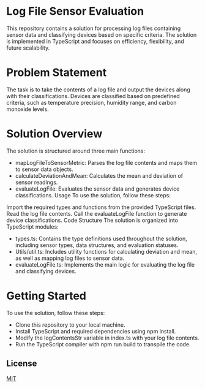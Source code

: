 # Log File Sensor Evaluation
This repository contains a solution for processing log files containing sensor data and classifying devices based on specific criteria. The solution is implemented in TypeScript and focuses on efficiency, flexibility, and future scalability.

# Problem Statement
The task is to take the contents of a log file and output the devices along with their classifications. Devices are classified based on predefined criteria, such as temperature precision, humidity range, and carbon monoxide levels.

# Solution Overview
The solution is structured around three main functions:

* mapLogFileToSensorMetric: Parses the log file contents and maps them to sensor data objects.
* calculateDeviationAndMean: Calculates the mean and deviation of sensor readings.
* evaluateLogFile: Evaluates the sensor data and generates device classifications.
Usage
To use the solution, follow these steps:

Import the required types and functions from the provided TypeScript files.
Read the log file contents.
Call the evaluateLogFile function to generate device classifications.
Code Structure
The solution is organized into TypeScript modules:

* types.ts: Contains the type definitions used throughout the solution, including sensor types, data structures, and evaluation statuses.
* Utils/util.ts: Includes utility functions for calculating deviation and mean, as well as mapping log files to sensor data.
* evaluateLogFile.ts: Implements the main logic for evaluating the log file and classifying devices.

# Getting Started
To use the solution, follow these steps:

* Clone this repository to your local machine.
* Install TypeScript and required dependencies using npm install.
* Modify the logContentsStr variable in index.ts with your log file contents.
* Run the TypeScript compiler with npm run build to transpile the code.

## License

[MIT](https://choosealicense.com/licenses/mit/)